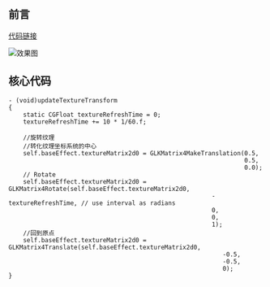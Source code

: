 
## 前言

[代码链接](https://github.com/RPGLiker/StudyForOpenGL/blob/master/OpegGLDemo/OpegGLDemo/Class/AnimateTexture/AnimateTextureViewController.m)

![效果图](https://github.com/RPGLiker/StudyBlog/blob/master/%E5%AD%A6%E4%B9%A0%E7%AC%94%E8%AE%B0/OpegGL/%E5%9B%BE%E7%89%87/13.%E5%8A%A8%E7%94%BB%E5%8C%96%E7%BA%B9%E7%90%86/1.gif)

## 核心代码

	- (void)updateTextureTransform
    {
        static CGFloat textureRefreshTime = 0;
        textureRefreshTime += 10 * 1/60.f;
        
        //旋转纹理
        //转化纹理坐标系统的中心
        self.baseEffect.textureMatrix2d0 = GLKMatrix4MakeTranslation(0.5,
                                                                     0.5,
                                                                     0.0);
        // Rotate
        self.baseEffect.textureMatrix2d0 = GLKMatrix4Rotate(self.baseEffect.textureMatrix2d0,
                                                            -textureRefreshTime, // use interval as radians
                                                            0,
                                                            0,
                                                            1);
        //回到原点
        self.baseEffect.textureMatrix2d0 = GLKMatrix4Translate(self.baseEffect.textureMatrix2d0,
                                                               -0.5,
                                                               -0.5,
                                                               0);
    }	